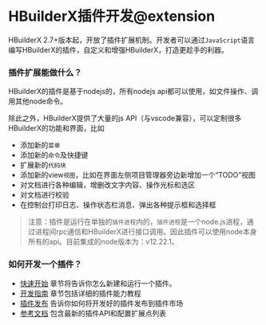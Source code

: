 # HBuilderX插件开发@extension
<!--
keyword:插件扩展,插件开发,插件API,Extension
-->

HBuilderX 2.7+版本起，开放了插件扩展机制。开发者可以通过`JavaScript`语言编写HBuilderX的插件，自定义和增强HBuilderX，打造更趁手的利器。

### 插件扩展能做什么？
HBuilderX的插件是基于nodejs的，所有nodejs api都可以使用，如文件操作、调用其他node命令。

除此之外，HBuilderX提供了大量的js API（与vscode兼容），可以定制很多HBuilderX的功能和界面，比如

- 添加新的`菜单`
- 添加新的`命令`及快捷键
- 扩展新的`代码块`
- 添加新的view`视图`，比如在界面左侧项目管理器旁边新增加一个“TODO”视图
- 对文档进行各种编辑，增删改文字内容、操作光标和选区
- 对文档进行校验
- 在控制台打印日志、操作状态栏消息、弹出各种提示框和选择框

> 注意：插件是运行在单独的`插件进程`内的，`插件进程`是一个node.js进程，通过进程间rpc通信和HBuilderX进行接口调用。因此插件可以使用node本身所有的api。目前集成的node版本为：v12.22.1。

### 如何开发一个插件？
- [快速开始](/ExtensionTutorial/firstExtension.md) 章节将告诉你怎么新建和运行一个插件。
- [开发指南](/ExtensionTutorial/extension.md) 章节包括详细的插件能力教程
- [插件发布](/ExtensionTutorial/HowToPublish.md) 告诉你如何将开发好的插件发布到插件市场
- [参考文档](/ExtensionDocs/Api/README.md) 包含最新的插件API和配置扩展点列表

